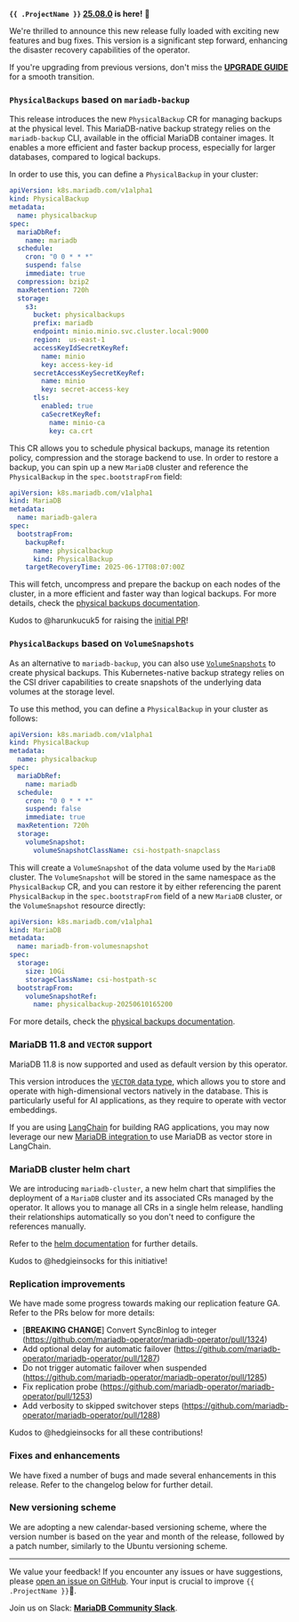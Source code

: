 **`{{ .ProjectName }}` [25.08.0](https://github.com/mariadb-operator/mariadb-operator/releases/tag/25.08.0) is here!** 🦭

We're thrilled to announce this new release fully loaded with exciting new features and bug fixes. This version is a significant step forward, enhancing the disaster recovery capabilities of the operator.

If you're upgrading from previous versions, don't miss the __[UPGRADE GUIDE](https://github.com/mariadb-operator/mariadb-operator/blob/main/docs/releases/UPGRADE_25.08.0.md)__ for a smooth transition.

### `PhysicalBackups` based on `mariadb-backup`

This release introduces the new `PhysicalBackup` CR for managing backups at the physical level. This MariaDB-native backup strategy relies on the `mariadb-backup` CLI, available in the official MariaDB container images. It enables a more efficient and faster backup process, especially for larger databases, compared to logical backups. 

In order to use this, you can define a `PhysicalBackup` in your cluster:

```yaml
apiVersion: k8s.mariadb.com/v1alpha1
kind: PhysicalBackup
metadata:
  name: physicalbackup
spec:
  mariaDbRef:
    name: mariadb
  schedule:
    cron: "0 0 * * *"
    suspend: false
    immediate: true
  compression: bzip2
  maxRetention: 720h
  storage:
    s3:
      bucket: physicalbackups
      prefix: mariadb
      endpoint: minio.minio.svc.cluster.local:9000
      region:  us-east-1
      accessKeyIdSecretKeyRef:
        name: minio
        key: access-key-id
      secretAccessKeySecretKeyRef:
        name: minio
        key: secret-access-key
      tls:
        enabled: true
        caSecretKeyRef:
          name: minio-ca
          key: ca.crt
```

This CR allows you to schedule physical backups, manage its retention policy, compression and the storage backend to use. In order to restore a backup, you can spin up a new `MariaDB` cluster and reference the `PhysicalBackup` in the `spec.bootstrapFrom` field:

```yaml
apiVersion: k8s.mariadb.com/v1alpha1
kind: MariaDB
metadata:
  name: mariadb-galera
spec:
  bootstrapFrom:
    backupRef:
      name: physicalbackup
      kind: PhysicalBackup
    targetRecoveryTime: 2025-06-17T08:07:00Z
```

This will fetch, uncompress and prepare the backup on each nodes of the cluster, in a more efficient and faster way than logical backups. For more details, check the [physical backups documentation](https://github.com/mariadb-operator/mariadb-operator/blob/main/docs/physical_backup.md).

Kudos to @harunkucuk5 for raising the [initial PR](https://github.com/mariadb-operator/mariadb-operator/pull/273)!

### `PhysicalBackups` based on `VolumeSnapshots`

As an alternative to `mariadb-backup`, you can also use [`VolumeSnapshots`](https://kubernetes.io/docs/concepts/storage/volume-snapshots/) to create physical backups. This Kubernetes-native backup strategy relies on the CSI driver capabilities to create snapshots of the underlying data volumes at the storage level.

To use this method, you can define a `PhysicalBackup` in your cluster as follows:

```yaml
apiVersion: k8s.mariadb.com/v1alpha1
kind: PhysicalBackup
metadata:
  name: physicalbackup
spec:
  mariaDbRef:
    name: mariadb
  schedule:
    cron: "0 0 * * *"
    suspend: false
    immediate: true
  maxRetention: 720h
  storage:
    volumeSnapshot:
      volumeSnapshotClassName: csi-hostpath-snapclass
```

This will create a `VolumeSnapshot` of the data volume used by the `MariaDB` cluster. The `VolumeSnapshot` will be stored in the same namespace as the `PhysicalBackup` CR, and you can restore it by either referencing the parent `PhysicalBackup` in the `spec.bootstrapFrom` field of a new `MariaDB` cluster, or the `VolumeSnapshot` resource directly:

```yaml
apiVersion: k8s.mariadb.com/v1alpha1
kind: MariaDB
metadata:
  name: mariadb-from-volumesnapshot
spec:
  storage:
    size: 10Gi
    storageClassName: csi-hostpath-sc
  bootstrapFrom:
    volumeSnapshotRef:
      name: physicalbackup-20250610165200 
``` 

For more details, check the [physical backups documentation](https://github.com/mariadb-operator/mariadb-operator/blob/main/docs/physical_backup.md).

### MariaDB 11.8 and `VECTOR` support

MariaDB 11.8 is now supported and used as default version by this operator.

This version introduces the [`VECTOR` data type](https://mariadb.com/docs/server/reference/sql-structure/vectors/vector-overview), which allows you to store and operate with high-dimensional vectors natively in the database. This is particularly useful for AI applications, as they require to operate with vector embeddings.

If you are using [LangChain](https://python.langchain.com/docs/introduction/) for building RAG applications, you may now leverage our new [MariaDB integration ](https://python.langchain.com/docs/integrations/vectorstores/mariadb/) to use MariaDB as vector store in LangChain.

### MariaDB cluster helm chart

We are introducing `mariadb-cluster`, a new helm chart that simplifies the deployment of a `MariaDB` cluster and its associated CRs managed by the operator. It allows you to manage all CRs in a single helm release, handling their relationships automatically so you don't need to configure the references manually.

Refer to the [helm documentation](https://github.com/mariadb-operator/mariadb-operator/blob/main/docs/HELM.md) for further details.

Kudos to @hedgieinsocks for this initiative!

### Replication improvements

We have made some progress towards making our replication feature GA. Refer to the PRs below for more details:
- [__BREAKING CHANGE__] Convert SyncBinlog to integer (https://github.com/mariadb-operator/mariadb-operator/pull/1324)
- Add optional delay for automatic failover (https://github.com/mariadb-operator/mariadb-operator/pull/1287)
- Do not trigger automatic failover when suspended (https://github.com/mariadb-operator/mariadb-operator/pull/1285)
- Fix replication probe (https://github.com/mariadb-operator/mariadb-operator/pull/1253)
- Add verbosity to skipped switchover steps (https://github.com/mariadb-operator/mariadb-operator/pull/1288)


Kudos to @hedgieinsocks for all these contributions!

### Fixes and enhancements

We have fixed a number of bugs and made several enhancements in this release. Refer to the changelog below for further detail. 

### New versioning scheme

We are adopting a new calendar-based versioning scheme, where the version number is based on the year and month of the release, followed by a patch number, similarly to the Ubuntu versioning scheme. 

---

We value your feedback! If you encounter any issues or have suggestions, please [open an issue on GitHub](https://github.com/mariadb-operator/mariadb-operator/issues/new/choose). Your input is crucial to improve `{{ .ProjectName }}`🦭.

Join us on Slack: **[MariaDB Community Slack](https://r.mariadb.com/join-community-slack)**.